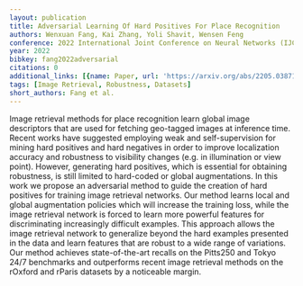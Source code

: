 ```yaml
---
layout: publication
title: Adversarial Learning Of Hard Positives For Place Recognition
authors: Wenxuan Fang, Kai Zhang, Yoli Shavit, Wensen Feng
conference: 2022 International Joint Conference on Neural Networks (IJCNN)
year: 2022
bibkey: fang2022adversarial
citations: 0
additional_links: [{name: Paper, url: 'https://arxiv.org/abs/2205.03871'}]
tags: [Image Retrieval, Robustness, Datasets]
short_authors: Fang et al.
---
```

Image retrieval methods for place recognition learn global image descriptors
that are used for fetching geo-tagged images at inference time. Recent works
have suggested employing weak and self-supervision for mining hard positives
and hard negatives in order to improve localization accuracy and robustness to
visibility changes (e.g. in illumination or view point). However, generating
hard positives, which is essential for obtaining robustness, is still limited
to hard-coded or global augmentations. In this work we propose an adversarial
method to guide the creation of hard positives for training image retrieval
networks. Our method learns local and global augmentation policies which will
increase the training loss, while the image retrieval network is forced to
learn more powerful features for discriminating increasingly difficult
examples. This approach allows the image retrieval network to generalize beyond
the hard examples presented in the data and learn features that are robust to a
wide range of variations. Our method achieves state-of-the-art recalls on the
Pitts250 and Tokyo 24/7 benchmarks and outperforms recent image retrieval
methods on the rOxford and rParis datasets by a noticeable margin.